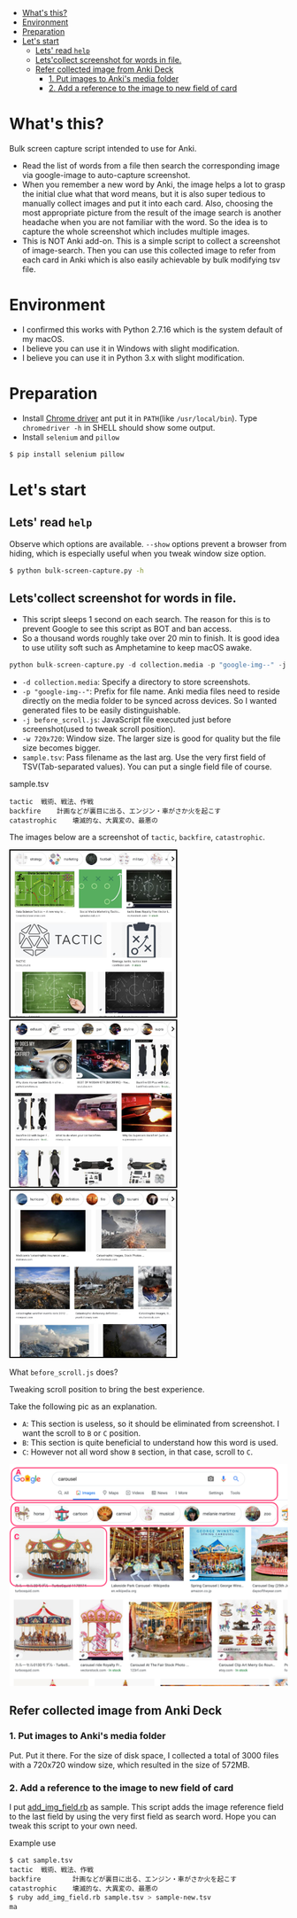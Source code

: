 <!-- TOC START min:1 max:3 link:true asterisk:true update:true -->
* [What's this?](#whats-this)
* [Environment](#environment)
* [Preparation](#preparation)
* [Let's start](#lets-start)
  * [Lets' read `help`](#lets-read-help)
  * [Lets'collect screenshot for words in file.](#letscollect-screenshot-for-words-in-file)
  * [Refer collected image from Anki Deck](#refer-collected-image-from-anki-deck)
    * [1. Put images to Anki's media folder](#1-put-images-to-ankis-media-folder)
    * [2. Add a reference to the image to new field of card](#2-add-a-reference-to-the-image-to-new-field-of-card)
<!-- TOC END -->

# What's this?

Bulk screen capture script intended to use for Anki.

- Read the list of words from a file then search the corresponding image via google-image to auto-capture screenshot.
- When you remember a new word by Anki, the image helps a lot to grasp the initial clue what that word means, but it is also super tedious to manually collect images and put it into each card. Also, choosing the most appropriate picture from the result of the image search is another headache when you are not familiar with the word. So the idea is to capture the whole screenshot which includes multiple images.
- This is NOT Anki add-on. This is a simple script to collect a screenshot of image-search. Then you can use this collected image to refer from each card in Anki which is also easily achievable by bulk modifying tsv file.

# Environment

- I confirmed this works with Python 2.7.16 which is the system default of my macOS.
- I believe you can use it in Windows with slight modification.
- I believe you can use it in Python 3.x with slight modification.

# Preparation

- Install [Chrome driver](http://chromedriver.chromium.org/downloads) ant put it in `PATH`(like `/usr/local/bin`). Type `chromedriver -h` in SHELL should show some output.
- Install `selenium` and `pillow`

```sh
$ pip install selenium pillow
```

# Let's start

## Lets' read `help`

Observe which options are available. `--show` options prevent a browser from hiding, which is especially useful when you tweak window size option.

```sh
$ python bulk-screen-capture.py -h
```

## Lets'collect screenshot for words in file.

- This script sleeps 1 second on each search. The reason for this is to prevent Google to see this script as BOT and ban access.
- So a thousand words roughly take over 20 min to finish. It is good idea to use utility soft such as  Amphetamine to keep macOS awake.

```python
python bulk-screen-capture.py -d collection.media -p "google-img--" -j before_scroll.js -w 720x720 sample.tsv
```

- `-d collection.media`: Specify a directory to store screenshots.
- `-p "google-img--"`: Prefix for file name. Anki media files need to reside directly on the media folder to be synced across devices. So I wanted generated files to be easily distinguishable.
- `-j before_scroll.js`: JavaScript file executed just before screenshot(used to tweak scroll position).
- `-w 720x720`: Window size. The larger size is good for quality but the file size becomes bigger.
- `sample.tsv`: Pass filename as the last arg. Use the very first field of TSV(Tab-separated values). You can put a single field file of course.

sample.tsv
```
tactic	戦術、戦法、作戦
backfire	計画などが裏目に出る、エンジン・車がさか火を起こす
catastrophic	壊滅的な、大異変の、最悪の
```

The images below are a screenshot of `tactic`, `backfire`, `catastrophic`.

<p>
<img style="border: 2px black solid;" src="./imgs/google-img--tactic.jpg" width="300">
<img style="border: 2px black solid;" src="./imgs/google-img--backfire.jpg" width="300">
<img style="border: 2px black solid;" src="./imgs/google-img--catastrophic.jpg" width="300">
</p>

What `before_scroll.js` does?

Tweaking scroll position to bring the best experience.

Take the following pic as an explanation.
- `A`: This section is useless, so it should be eliminated from screenshot. I want the scroll to `B` or `C` position.
- `B`: This section is quite beneficial to understand how this word is used.
- `C`: However not all word show `B` section, in that case, scroll to `C`.

<p>
<img src="./imgs/Google_Search.png" width="600">
</p>

## Refer collected image from Anki Deck

### 1. Put images to Anki's media folder

Put. Put it there.
For the size of disk space, I collected a total of 3000 files with a 720x720 window size, which resulted in the size of 572MB.

### 2. Add a reference to the image to new field of card

I put [add_img_field.rb](https://github.com/t9md/bulk-screen-capture/blob/master/add_img_field.rb) as sample. This script adds the image reference field to the last field by using the very first field as search word. Hope you can tweak this script to your own need.

Example use
```sh
$ cat sample.tsv
tactic  戦術、戦法、作戦
backfire        計画などが裏目に出る、エンジン・車がさか火を起こす
catastrophic    壊滅的な、大異変の、最悪の
$ ruby add_img_field.rb sample.tsv > sample-new.tsv
ma
